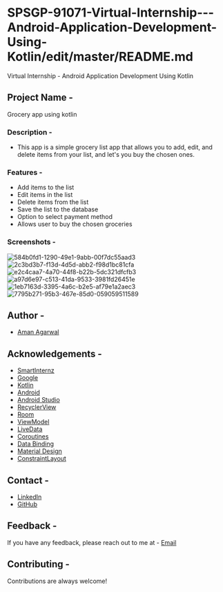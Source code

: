 # SPSGP-91071-Virtual-Internship---Android-Application-Development-Using-Kotlin/edit/master/README.md
Virtual Internship - Android Application Development Using Kotlin

## **Project Name -** 
Grocery app using kotlin
### **Description -** 
- This app is a simple grocery list app that allows you to add, edit, and delete items from your list, and let's you buy the chosen ones. 

### **Features -**
- Add items to the list
- Edit items in the list
- Delete items from the list
- Save the list to the database
- Option to select payment method 
- Allows user to buy the chosen groceries

### **Screenshots -**
![584b0fd1-1290-49e1-9abb-00f7dc55aad3](https://user-images.githubusercontent.com/92196600/191100038-d1d4a955-a05a-4809-863b-af8a77af4f80.jpg)
![2c3bd3b7-f13d-4d5d-abb2-f98d1bc81cfa](https://user-images.githubusercontent.com/92196600/191100056-940b6925-49ee-4489-9715-b7d8a78d4296.jpg)
![e2c4caa7-4a70-44f8-b22b-5dc321dfcfb3](https://user-images.githubusercontent.com/92196600/191100094-aa485b67-bf04-4b92-951d-66bd824266c0.jpg)
![a97d6e97-c513-41da-9533-3981fd26451e](https://user-images.githubusercontent.com/92196600/191100119-f87cb420-9663-40d2-9e9b-107f58885572.jpg)
![1eb7163d-3395-4a6c-b2e5-af79e1a2aec3](https://user-images.githubusercontent.com/92196600/191100145-0fcfee4b-28cd-4f78-8017-04753b3dfb94.jpg)
![7795b271-95b3-467e-85d0-059059511589](https://user-images.githubusercontent.com/92196600/191100158-5ab8093e-694e-4a9c-8e40-ced22dc2219b.jpg)



## **Author -**
- [Aman Agarwal](
https://www.linkedin.com/in/aman-agarwal-b729a01a9/)

## **Acknowledgements -**
- [SmartInternz](https://www.smartinternz.com/)
- [Google](https://www.google.com/)
- [Kotlin](https://kotlinlang.org/)
- [Android](https://developer.android.com/)
- [Android Studio](https://developer.android.com/studio)
- [RecyclerView](https://developer.android.com/guide/topics/ui/layout/recyclerview)
- [Room](https://developer.android.com/training/data-storage/room)
- [ViewModel](https://developer.android.com/topic/libraries/architecture/viewmodel)
- [LiveData](https://developer.android.com/topic/libraries/architecture/livedata)
- [Coroutines](https://developer.android.com/kotlin/coroutines)
- [Data Binding](https://developer.android.com/topic/libraries/data-binding)
- [Material Design](https://material.io/develop/android)
- [ConstraintLayout](https://developer.android.com/reference/androidx/constraintlayout/widget/ConstraintLayout)

## **Contact -**
- [LinkedIn](https://www.linkedin.com/in/aman-agarwal-b729a01a9/)
- [GitHub](https://github.com/amanag25)

## **Feedback -**
If you have any feedback, please reach out to me at - [Email](mailto:monalisakhanda2610@gmail.com)


## **Contributing -**
Contributions are always welcome!


